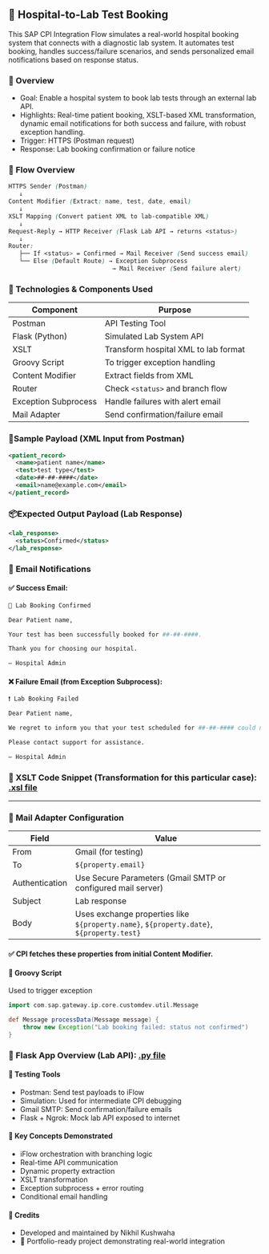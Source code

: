## 🏥 Hospital-to-Lab Test Booking
This SAP CPI Integration Flow simulates a real-world hospital booking system that connects with a diagnostic lab system. 
It automates test booking, handles success/failure scenarios, and sends personalized email notifications based on response status.

### 📘 Overview
- Goal: Enable a hospital system to book lab tests through an external lab API.
- Highlights: Real-time patient booking, XSLT-based XML transformation, dynamic email notifications for both success and failure, with robust exception handling.
- Trigger: HTTPS (Postman request)
- Response: Lab booking confirmation or failure notice

### 🔧 Flow Overview
```scss
HTTPS Sender (Postman)
   ↓
Content Modifier (Extract: name, test, date, email)
   ↓
XSLT Mapping (Convert patient XML to lab-compatible XML)
   ↓
Request-Reply → HTTP Receiver (Flask Lab API → returns <status>)
   ↓
Router:
   ├── If <status> = Confirmed → Mail Receiver (Send success email)
   └── Else (Default Route) → Exception Subprocess
                             → Mail Receiver (Send failure alert)
```
### 🧰 Technologies & Components Used
| Component            | Purpose                                   |
| -------------------- | ----------------------------------------- |
| Postman              | API Testing Tool                          |
| Flask (Python)       | Simulated Lab System API                  |
| XSLT                 | Transform hospital XML to lab format      |
| Groovy Script        | To trigger exception handling |
| Content Modifier     | Extract fields from XML                   |
| Router               | Check `<status>` and branch flow          |
| Exception Subprocess | Handle failures with alert email          |
| Mail Adapter         | Send confirmation/failure email           |

### 📨Sample Payload (XML Input from Postman)
```xml
<patient_record>
  <name>patient name</name>
  <test>test type</test>
  <date>##-##-####</date>
  <email>name@example.com</email>
</patient_record>
```
### 📦Expected Output Payload (Lab Response)
```xml
<lab_response>
  <status>Confirmed</status>
</lab_response>
```
### 📨 Email Notifications
#### ✅ Success Email:
```bash
🎉 Lab Booking Confirmed

Dear Patient name,

Your test has been successfully booked for ##-##-####.

Thank you for choosing our hospital.

– Hospital Admin
```
#### ❌ Failure Email (from Exception Subprocess):
```bash
❗ Lab Booking Failed

Dear Patient name,

We regret to inform you that your test scheduled for ##-##-#### could not be booked due to a system issue.

Please contact support for assistance.

– Hospital Admin
```
### 🔁 XSLT Code Snippet (Transformation for this particular case): [.xsl file](https://github.com/nikhil1209ui/SAP-CPI-Artifacts-Integration-Flow/blob/main/%F0%9F%8F%A5Hospital-to-Lab%20Test%20Booking/confirmation.py)
----
### 🔧 Mail Adapter Configuration
| Field          | Value                                                                                    |
| -------------- | ---------------------------------------------------------------------------------------- |
| From           | Gmail (for testing)                                                                      |
| To             | `${property.email}`                                                                      |
| Authentication | Use Secure Parameters (Gmail SMTP or configured mail server)                             |
| Subject        | Lab response                                                                             |
| Body           | Uses exchange properties like `${property.name}`, `${property.date}`, `${property.test}` |
#### ✅ CPI fetches these properties from initial Content Modifier.

#### 🧪 Groovy Script
Used to trigger exception
```groovy
import com.sap.gateway.ip.core.customdev.util.Message

def Message processData(Message message) {
    throw new Exception("Lab booking failed: status not confirmed")
}
```

### 🧩 Flask App Overview (Lab API): [.py file](https://github.com/nikhil1209ui/SAP-CPI-Artifacts-Integration-Flow/blob/main/%F0%9F%8F%A5Hospital-to-Lab%20Test%20Booking/confirmation.py)

#### 🧪 Testing Tools
- Postman: Send test payloads to iFlow
- Simulation: Used for intermediate CPI debugging
- Gmail SMTP: Send confirmation/failure emails
- Flask + Ngrok: Mock lab API exposed to internet

#### 📌 Key Concepts Demonstrated
- iFlow orchestration with branching logic
- Real-time API communication
- Dynamic property extraction
- XSLT transformation
- Exception subprocess + error routing
- Conditional email handling

#### 🙌 Credits
- Developed and maintained by Nikhil Kushwaha
- 📌 Portfolio-ready project demonstrating real-world integration
